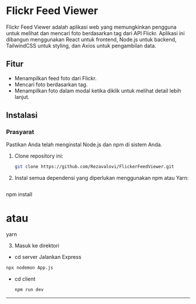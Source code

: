 # Flickr Feed Viewer

Flickr Feed Viewer adalah aplikasi web yang memungkinkan pengguna untuk melihat dan mencari foto berdasarkan tag dari API Flickr. Aplikasi ini dibangun menggunakan React untuk frontend, Node.js untuk backend, TailwindCSS untuk styling, dan Axios untuk pengambilan data.

## Fitur

- Menampilkan feed foto dari Flickr.
- Mencari foto berdasarkan tag.
- Menampilkan foto dalam modal ketika diklik untuk melihat detail lebih lanjut.

## Instalasi

### Prasyarat

Pastikan Anda telah menginstal Node.js dan npm di sistem Anda.

1. Clone repository ini:

   ```bash
   git clone https://github.com/Rezavalovi/FlickerFeedViewer.git
   
2. Instal semua dependensi yang diperlukan menggunakan npm atau Yarn:
   ```bash
  npm install
  # atau
  yarn
  

3. Masuk ke direktori
  - cd server
   Jalankan Express
  ```bash
  npx nodemon App.js
  ```

  - cd client
    ```bash
    npm run dev
    ```

--------------------------------------------------------------------------------------



